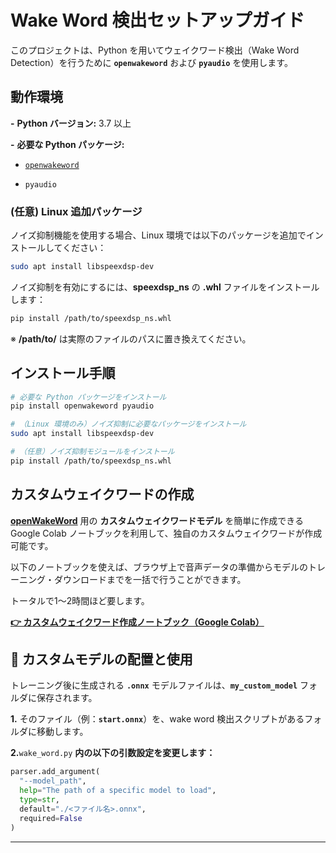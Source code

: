 # Wake Word 検出セットアップガイド

このプロジェクトは、Python を用いてウェイクワード検出（Wake Word Detection）を行うために **`openwakeword`** および **`pyaudio`** を使用します。

## 動作環境

**-** **Python バージョン:** 3.7 以上

**-** **必要な Python パッケージ:**

-  [`openwakeword`](**https://pypi.org/project/openwakeword/**)

- `pyaudio`

### (任意) Linux 追加パッケージ

ノイズ抑制機能を使用する場合、Linux 環境では以下のパッケージを追加でインストールしてください：

```bash
sudo apt install libspeexdsp-dev
```

ノイズ抑制を有効にするには、**speexdsp_ns** の **.whl** ファイルをインストールします：

```bash
pip install /path/to/speexdsp_ns.whl
```

※ **/path/to/** は実際のファイルのパスに置き換えてください。

## インストール手順

```bash
# 必要な Python パッケージをインストール
pip install openwakeword pyaudio

# （Linux 環境のみ）ノイズ抑制に必要なパッケージをインストール
sudo apt install libspeexdsp-dev

# （任意）ノイズ抑制モジュールをインストール
pip install /path/to/speexdsp_ns.whl
```

## カスタムウェイクワードの作成

[**openWakeWord**](**https://github.com/dscripka/openWakeWord**) 用の **カスタムウェイクワードモデル** を簡単に作成できる Google Colab ノートブックを利用して、独自のカスタムウェイクワードが作成可能です。

以下のノートブックを使えば、ブラウザ上で音声データの準備からモデルのトレーニング・ダウンロードまでを一括で行うことができます。

トータルで1〜2時間ほど要します。

**[**👉 カスタムウェイクワード作成ノートブック（Google Colab）**](**https://colab.research.google.com/drive/1qf_2nqbiFh_5OqB_x0VjWFRFDGLf5Tas?usp=sharing**)**


## 🔧 カスタムモデルの配置と使用

トレーニング後に生成される **`.onnx`** モデルファイルは、**`my_custom_model`** フォルダに保存されます。

**1.** そのファイル（例：**`start.onnx`**）を、wake word 検出スクリプトがあるフォルダに移動します。

**2.**`wake_word.py` **内の以下の引数設定を変更します：**

```python
parser.add_argument(
  "--model_path",
  help="The path of a specific model to load",
  type=str,
  default="./<ファイル名>.onnx",
  required=False
)
```



---
